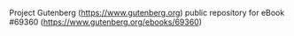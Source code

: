 Project Gutenberg (https://www.gutenberg.org) public repository for
eBook #69360 (https://www.gutenberg.org/ebooks/69360)
